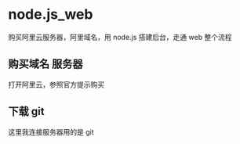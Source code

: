 # node.js_web
购买阿里云服务器，阿里域名，用 node.js 搭建后台，走通 web 整个流程  


## 购买域名 服务器
打开阿里云，参照官方提示购买
## 下载 git 
这里我连接服务器用的是 git 